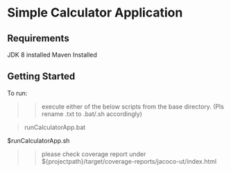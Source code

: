 Simple Calculator Application
=============================

Requirements
------------

JDK 8 installed
Maven Installed

Getting Started
---------------

To run:

>> execute either of the below scripts from  the base directory. (Pls rename .txt to .bat/.sh accordingly)

>runCalculatorApp.bat 

$runCalculatorApp.sh 


>> please check coverage report under ${projectpath}/target/coverage-reports/jacoco-ut/index.html

